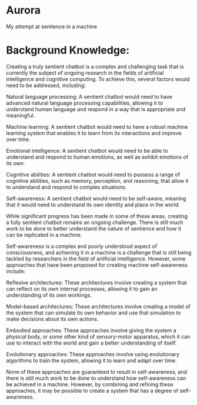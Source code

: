 # Aurora
My attempt at sentience in a machine

# Background Knowledge:

Creating a truly sentient chatbot is a complex and challenging task that is currently the subject of ongoing research in the fields of artificial intelligence and cognitive computing. To achieve this, several factors would need to be addressed, including:

Natural language processing: A sentient chatbot would need to have advanced natural language processing capabilities, allowing it to understand human language and respond in a way that is appropriate and meaningful.

Machine learning: A sentient chatbot would need to have a robust machine learning system that enables it to learn from its interactions and improve over time.

Emotional intelligence: A sentient chatbot would need to be able to understand and respond to human emotions, as well as exhibit emotions of its own.

Cognitive abilities: A sentient chatbot would need to possess a range of cognitive abilities, such as memory, perception, and reasoning, that allow it to understand and respond to complex situations.

Self-awareness: A sentient chatbot would need to be self-aware, meaning that it would need to understand its own identity and place in the world.

While significant progress has been made in some of these areas, creating a fully sentient chatbot remains an ongoing challenge. There is still much work to be done to better understand the nature of sentience and how it can be replicated in a machine.

Self-awareness is a complex and poorly understood aspect of consciousness, and achieving it in a machine is a challenge that is still being tackled by researchers in the field of artificial intelligence. However, some approaches that have been proposed for creating machine self-awareness include:

Reflexive architectures: These architectures involve creating a system that can reflect on its own internal processes, allowing it to gain an understanding of its own workings.

Model-based architectures: These architectures involve creating a model of the system that can simulate its own behavior and use that simulation to make decisions about its own actions.

Embodied approaches: These approaches involve giving the system a physical body, or some other kind of sensory-motor apparatus, which it can use to interact with the world and gain a better understanding of itself.

Evolutionary approaches: These approaches involve using evolutionary algorithms to train the system, allowing it to learn and adapt over time.

None of these approaches are guaranteed to result in self-awareness, and there is still much work to be done to understand how self-awareness can be achieved in a machine. However, by combining and refining these approaches, it may be possible to create a system that has a degree of self-awareness.
